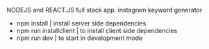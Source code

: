 NODEJS and REACT.JS full stack app. instagram keyword generator

* npm install | install server side dependencies
* npm run installclient | to install client side dependencies
* npm run dev | to start in development mode
